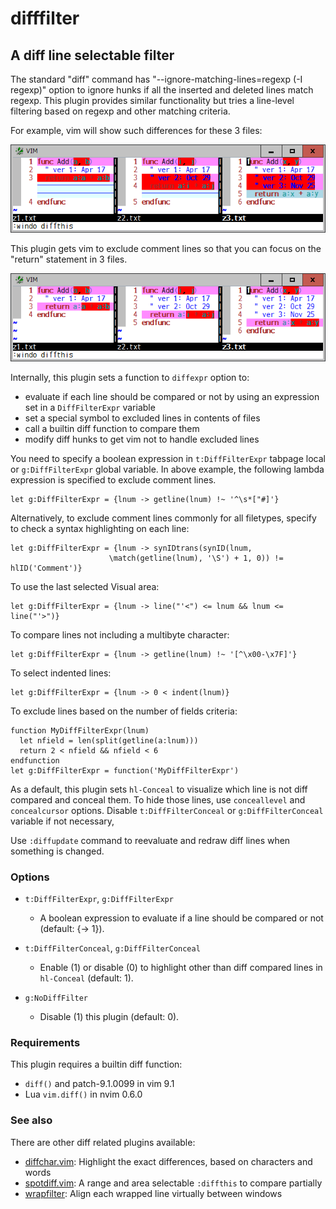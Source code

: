 # difffilter

## A diff line selectable filter

The standard "diff" command has "--ignore-matching-lines=regexp (-I regexp)"
option to ignore hunks if all the inserted and deleted lines match regexp.
This plugin provides similar functionality but tries a line-level filtering
based on regexp and other matching criteria.

For example, vim will show such differences for these 3 files:

![sample1](sample1.png)

This plugin gets vim to exclude comment lines so that you can focus on the
"return" statement in 3 files.

![sample2](sample2.png)

Internally, this plugin sets a function to `diffexpr` option to:
* evaluate if each line should be compared or not by using an expression set
  in a `DiffFilterExpr` variable
* set a special symbol to excluded lines in contents of files
* call a builtin diff function to compare them
* modify diff hunks to get vim not to handle excluded lines

You need to specify a boolean expression in `t:DiffFilterExpr` tabpage local
or `g:DiffFilterExpr` global variable. In above example, the following lambda
expression is specified to exclude comment lines.
```
let g:DiffFilterExpr = {lnum -> getline(lnum) !~ '^\s*["#]'}
```
Alternatively, to exclude comment lines commonly for all filetypes, specify to
check a syntax highlighting on each line:
```
let g:DiffFilterExpr = {lnum -> synIDtrans(synID(lnum,
                      \match(getline(lnum), '\S') + 1, 0)) != hlID('Comment')}
```
To use the last selected Visual area:
```
let g:DiffFilterExpr = {lnum -> line("'<") <= lnum && lnum <= line("'>")}
```
To compare lines not including a multibyte character:
```
let g:DiffFilterExpr = {lnum -> getline(lnum) !~ '[^\x00-\x7F]'}
```
To select indented lines:
```
let g:DiffFilterExpr = {lnum -> 0 < indent(lnum)}
```
To exclude lines based on the number of fields criteria:
```
function MyDiffFilterExpr(lnum)
  let nfield = len(split(getline(a:lnum)))
  return 2 < nfield && nfield < 6
endfunction
let g:DiffFilterExpr = function('MyDiffFilterExpr')
```
As a default, this plugin sets `hl-Conceal` to visualize which line is not
diff compared and conceal them. To hide those lines, use `conceallevel` and
`concealcursor` options. Disable `t:DiffFilterConceal` or
`g:DiffFilterConceal` variable if not necessary,

Use `:diffupdate` command to reevaluate and redraw diff lines when something
is changed.

### Options

* `t:DiffFilterExpr`, `g:DiffFilterExpr`
  * A boolean expression to evaluate if a line should be compared or not
    (default: {-> 1}).

* `t:DiffFilterConceal`, `g:DiffFilterConceal`
  * Enable (1) or disable (0) to highlight other than diff compared lines in
    `hl-Conceal` (default: 1).

* `g:NoDiffFilter`
  * Disable (1) this plugin (default: 0).

### Requirements

This plugin requires a builtin diff function:
* `diff()` and patch-9.1.0099 in vim 9.1
* Lua `vim.diff()` in nvim 0.6.0

### See also

There are other diff related plugins available:
* [diffchar.vim](https://github.com/rickhowe/diffchar.vim): Highlight the exact differences, based on characters and words
* [spotdiff.vim](https://github.com/rickhowe/spotdiff.vim): A range and area selectable `:diffthis` to compare partially
* [wrapfilter](https://github.com/rickhowe/wrapfilter): Align each wrapped line virtually between windows
